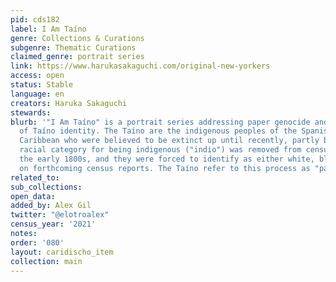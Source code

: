 ```yaml
---
pid: cds182
label: I Am Taíno
genre: Collections & Curations
subgenre: Thematic Curations
claimed_genre: portrait series
link: https://www.harukasakaguchi.com/original-new-yorkers
access: open
status: Stable
language: en
creators: Haruka Sakaguchi
stewards:
blurb: '"I Am Taíno" is a portrait series addressing paper genocide and the manipulation
  of Taíno identity. The Taíno are the indigenous peoples of the Spanish-speaking
  Caribbean who were believed to be extinct up until recently, partly because the
  racial category for being indigenous ("indio") was removed from census reports in
  the early 1800s, and they were forced to identify as either white, black or mixed
  on forthcoming census reports. The Taíno refer to this process as "paper genocide."'
related_to:
sub_collections:
open_data:
added_by: Alex Gil
twitter: "@elotroalex"
census_year: '2021'
notes:
order: '080'
layout: caridischo_item
collection: main
---
```

